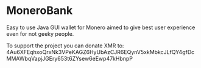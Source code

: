# MoneroBank
Easy to use Java GUI wallet for Monero aimed to give best user experience even for not geeky people.

To support the project you can donate XMR to: 4Au6XFEqhxoQrxNk3VPeKAGZ6HyUbAzCJR6EQynV5xkMbkcJLfQY4gfDcMMAWbqVapjJGEry653t6ZYsew6eEwp47kHbnpP
